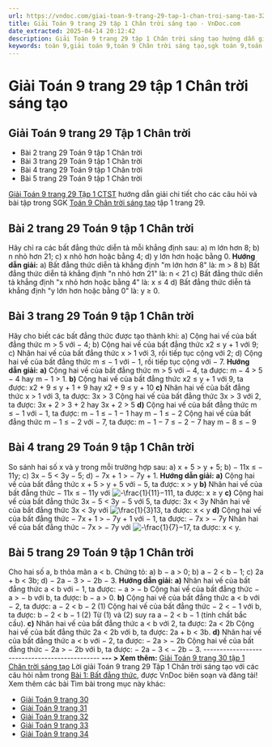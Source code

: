```yaml
---
url: https://vndoc.com/giai-toan-9-trang-29-tap-1-chan-troi-sang-tao-322010
title: Giải Toán 9 trang 29 tập 1 Chân trời sáng tạo - VnDoc.com
date_extracted: 2025-04-14 20:12:42
description: Giải Toán 9 trang 29 tập 1 Chân trời sáng tạo hướng dẫn giải chi tiết các câu hỏi và bài tập trong SGK Toán 9 Chân trời sáng tạo tập 1.
keywords: toán 9,giải toán 9,toán 9 Chân trời sáng tạo,sgk toán 9,toán lớp 9,toán lớp 9 Chân trời sáng tạo,sgk toán 9 Chân trời sáng tạo,toán 9 ctst,giải sgk toán 9 Chân trời sáng tạo,toán 9 Chân trời sáng tạo tập 1,toán 9 Chân trời sáng tạo tập 2,giải bài tập toán 9 Chân trời sáng tạo,Bất đẳng thức,Giải Toán 9 bài 1 Chân trời sáng tạo,giải toán 9 chân trời sáng tạo bài 1,giải toán 9 trang 25,giải toán 9 trang 26,giải toán 9 trang 27,giải toán 9 trang 28,giải toán 9 trang 29
---
```


# Giải Toán 9 trang 29 tập 1 Chân trời sáng tạo
## **Giải Toán 9 trang 29 Tập 1 Chân trời**
  * Bài 2 trang 29 Toán 9 tập 1 Chân trời
  * Bài 3 trang 29 Toán 9 tập 1 Chân trời
  * Bài 4 trang 29 Toán 9 tập 1 Chân trời
  * Bài 5 trang 29 Toán 9 tập 1 Chân trời

[Giải Toán 9 trang 29 Tập 1 CTST](<https://vndoc.com/giai-toan-9-trang-29-tap-1-chan-troi-sang-tao-322010>) hướng dẫn giải chi tiết cho các câu hỏi và bài tập trong SGK [Toán 9 Chân trời sáng tạo](<https://vndoc.com/toan-9-chan-troi-sang-tao>) tập 1 trang 29.
## ****Bài 2 trang 29** Toán 9** tập 1 Chân trời
Hãy chỉ ra các bất đẳng thức diễn tả mỗi khẳng định sau:
a\) m lớn hơn 8;
b\) n nhỏ hơn 21;
c\) x nhỏ hơn hoặc bằng 4;
d\) y lớn hơn hoặc bằng 0.
**Hướng dẫn giải:**
a\) Bất đẳng thức diễn tả khẳng định "m lớn hơn 8" là:
m > 8
b\) Bất đẳng thức diễn tả khẳng định "n nhỏ hơn 21" là:
n < 21
c\) Bất đẳng thức diễn tả khẳng định "x nhỏ hơn hoặc bằng 4" là:
x ≤ 4
d\) Bất đẳng thức diễn tả khẳng định "y lớn hơn hoặc bằng 0" là:
y ≥ 0.
## **Bài 3 trang 29 Toán 9** tập 1 Chân trời
Hãy cho biết các bất đẳng thức được tạo thành khi:
a\) Cộng hai vế của bất đẳng thức m > 5 với − 4;
b\) Cộng hai vế của bất đẳng thức x2 ≤ y + 1 với 9;
c\) Nhân hai vế của bất đẳng thức x > 1 với 3, rồi tiếp tục cộng với 2;
d\) Cộng hai vế của bất đẳng thức m ≤ − 1 với − 1, rồi tiếp tục cộng với − 7.
**Hướng dẫn giải:**
**a\)** Cộng hai vế của bất đẳng thức m > 5 với − 4, ta được:
m − 4 > 5 − 4 hay m − 1 > 1.
**b\)** Cộng hai vế của bất đẳng thức x2 ≤ y + 1 với 9, ta được:
x2 \+ 9 ≤ y + 1 + 9 hay x2 \+ 9 ≤ y + 10
**c\)** Nhân hai vế của bất đẳng thức x > 1 với 3, ta được:
3x > 3
Cộng hai vế của bất đẳng thức 3x > 3 với 2, ta được:
3x + 2 > 3 + 2 hay 3x + 2 > 5
**d\)** Cộng hai vế của bất đẳng thức m ≤ − 1 với − 1, ta được:
m − 1 ≤ − 1 − 1 hay m − 1 ≤ − 2
Cộng hai vế của bất đẳng thức m − 1 ≤ − 2 với − 7, ta được:
m − 1 − 7 ≤ − 2 − 7 hay m − 8 ≤ − 9
## **Bài 4 trang 29 Toán 9** tập 1 Chân trời
So sánh hai số x và y trong mỗi trường hợp sau:
a\) x + 5 > y + 5;
b\) − 11x ≤ − 11y;
c\) 3x − 5 < 3y − 5;
d\) − 7x + 1 > − 7y + 1.
**Hướng dẫn giải:**
**a\)** Cộng hai vế của bất đẳng thức x + 5 > y + 5 với − 5, ta được:
x > y
**b\)** Nhân hai vế của bất đẳng thức − 11x ≤ − 11y với ![-\\frac{1}{11}](https://i.vdoc.vn/data/image/blank.png)−111, ta được:
x ≥ y
**c\)** Cộng hai vế của bất đẳng thức 3x − 5 < 3y − 5 với 5, ta được:
3x < 3y
Nhân hai vế của bất đẳng thức 3x < 3y với ![\\frac{1}{3}](https://i.vdoc.vn/data/image/blank.png)13, ta được:
x < y
**d\)** Cộng hai vế của bất đẳng thức − 7x + 1 > − 7y + 1 với − 1, ta được:
− 7x > − 7y
Nhân hai vế của bất đẳng thức − 7x > − 7y với ![-\\frac{1}{7}](https://i.vdoc.vn/data/image/blank.png)−17, ta được:
x < y.
## **Bài 5 trang 29 Toán 9** tập 1 Chân trời
Cho hai số a, b thỏa mãn a < b. Chứng tỏ:
a\) b − a > 0;
b\) a − 2 < b − 1;
c\) 2a + b < 3b;
d\) − 2a − 3 > − 2b − 3.
**Hướng dẫn giải:**
**a\)** Nhân hai vế của bất đẳng thức a < b với − 1, ta được:
− a > − b
Cộng hai vế của bất đẳng thức − a > − b với b, ta được:
b − a > 0.
**b\)** Cộng hai vế của bất đẳng thức a < b với − 2, ta được:
a − 2 < b − 2 \(1\)
Cộng hai vế của bất đẳng thức − 2 < − 1 với b, ta được:
b − 2 < b − 1 \(2\)
Từ \(1\) và \(2\) suy ra a − 2 < b − 1 \(tính chất bắc cầu\).
**c\)** Nhân hai vế của bất đẳng thức a < b với 2, ta được:
2a < 2b
Cộng hai vế của bất đẳng thức 2a < 2b với b, ta được:
2a + b < 3b.
**d\)** Nhân hai vế của bất đẳng thức a < b với − 2, ta được:
− 2a > − 2b
Cộng hai vế của bất đẳng thức − 2a > − 2b với b, ta được:
− 2a − 3 < − 2b − 3.
\----------------------------------------------
**\--- > Xem thêm:** [Giải Toán 9 trang 30 tập 1 Chân trời sáng tạo](<https://vndoc.com/giai-toan-9-trang-30-tap-1-chan-troi-sang-tao-322013>)
Lời giải Toán 9 trang 29 Tập 1 Chân trời sáng tạo với các câu hỏi nằm trong [Bài 1: Bất đẳng thức](<https://vndoc.com/toan-9-chan-troi-sang-tao-bai-1-bat-dang-thuc-319924>), được VnDoc biên soạn và đăng tải\!
Xem thêm các bài Tìm bài trong mục này khác:
  * [Giải Toán 9 trang 30](</giai-toan-9-trang-30-tap-1-chan-troi-sang-tao-322013>)
  * [Giải Toán 9 trang 31](</giai-toan-9-trang-31-tap-1-chan-troi-sang-tao-322015>)
  * [Giải Toán 9 trang 32](</giai-toan-9-trang-32-tap-1-chan-troi-sang-tao-322016>)
  * [Giải Toán 9 trang 33](</giai-toan-9-trang-33-tap-1-chan-troi-sang-tao-322019>)
  * [Giải Toán 9 trang 34](</giai-toan-9-trang-34-tap-1-chan-troi-sang-tao-322021>)

